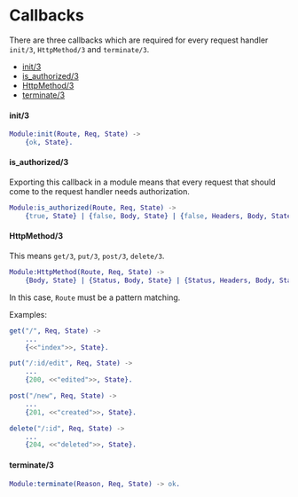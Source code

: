# Callbacks

There are three callbacks which are required for every request handler `init/3`, `HttpMethod/3` and `terminate/3`.

* [init/3](#init3)
* [is_authorized/3](#isauthorized_3)
* [HttpMethod/3](#httpmethod3)
* [terminate/3](#terminate3)

#### init/3

```erlang
Module:init(Route, Req, State) ->
    {ok, State}.
```

#### is_authorized/3

Exporting this callback in a module means that every request that should come to the request handler needs authorization.

```erlang
Module:is_authorized(Route, Req, State) ->
    {true, State} | {false, Body, State} | {false, Headers, Body, State}.
```

#### HttpMethod/3

This means `get/3`, `put/3`, `post/3`, `delete/3`.

```erlang
Module:HttpMethod(Route, Req, State) ->
    {Body, State} | {Status, Body, State} | {Status, Headers, Body, State}.
```

In this case, `Route` must be a pattern matching.

Examples:

```erlang
get("/", Req, State) ->
    ...
    {<<"index">>, State}.

put("/:id/edit", Req, State) ->
    ...
    {200, <<"edited">>, State}.

post("/new", Req, State) ->
    ...
    {201, <<"created">>, State}.

delete("/:id", Req, State) ->
    ...
    {204, <<"deleted">>, State}.
```

#### terminate/3

```erlang
Module:terminate(Reason, Req, State) -> ok.
```
